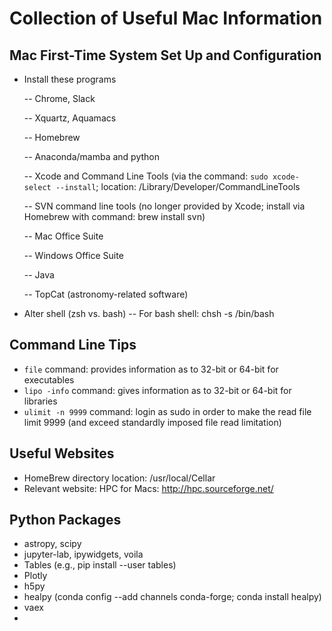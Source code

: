 # Collection of Useful Mac Information

## Mac First-Time System Set Up and Configuration
- Install these programs

   -- Chrome, Slack
   
   -- Xquartz, Aquamacs
   
   -- Homebrew
   
   -- Anaconda/mamba and python
   
   -- Xcode and Command Line Tools (via the command: `sudo xcode-select --install`; location: /Library/Developer/CommandLineTools
   
   -- SVN command line tools (no longer provided by Xcode; install via Homebrew with command: brew install svn)
   
   -- Mac Office Suite
   
   -- Windows Office Suite
   
   -- Java
   
   -- TopCat (astronomy-related software)
   
- Alter shell (zsh vs. bash)
  -- For bash shell: chsh -s /bin/bash

## Command Line Tips  
- `file` command: provides information as to 32-bit or 64-bit for executables  
- `lipo -info` command: gives information as to 32-bit or 64-bit for libraries  
- `ulimit -n 9999` command: login as sudo in order to make the read file limit 9999 (and exceed standardly imposed file read limitation)

## Useful Websites
- HomeBrew directory location: /usr/local/Cellar
- Relevant website: HPC for Macs: http://hpc.sourceforge.net/

## Python Packages
- astropy, scipy
- jupyter-lab, ipywidgets, voila
- Tables (e.g., pip install --user tables)
- Plotly
- h5py
- healpy (conda config --add channels conda-forge; conda install healpy)
- vaex
- 
